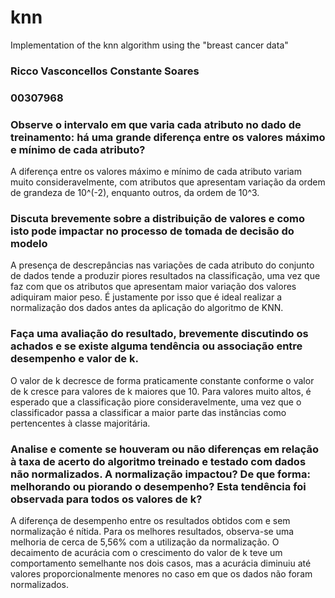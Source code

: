 # knn
Implementation of the knn algorithm using the "breast cancer data"

### Ricco Vasconcellos Constante Soares
### 00307968

### Observe o intervalo em que varia cada atributo no dado de treinamento: há uma grande diferença entre os valores máximo e mínimo de cada atributo?

A diferença entre os valores máximo e mínimo de cada atributo variam muito consideravelmente, com atributos que apresentam variação da ordem de grandeza de 10^(-2), enquanto outros, da ordem de 10^3.

### Discuta brevemente sobre a distribuição de valores e como isto pode impactar no processo de tomada de decisão do modelo

A presença de descrepâncias nas variações de cada atributo do conjunto de dados tende a produzir piores resultados na classificação, uma vez que faz com que os atributos que apresentam maior variação dos valores adiquiram maior peso. É justamente por isso que é ideal realizar a normalização dos dados antes da aplicação do algoritmo de KNN.

### Faça uma avaliação do resultado, brevemente discutindo os achados e se existe alguma tendência ou associação entre desempenho e valor de k.

O valor de k decresce de forma praticamente constante conforme o valor de k cresce para valores de k maiores que 10. Para valores muito altos, é esperado que a classificação piore consideravelmente, uma vez que o classificador passa a classificar a maior parte das instâncias como pertencentes à classe majoritária.

### Analise e comente se houveram ou não diferenças em relação à taxa de acerto do algoritmo treinado e testado com dados não normalizados. A normalização impactou? De que forma: melhorando ou piorando o desempenho? Esta tendência foi observada para todos os valores de k?

A diferença de desempenho entre os resultados obtidos com e sem normalização é nítida. Para os melhores resultados, observa-se uma melhoria de cerca de 5,56% com a utilização da normalização. O decaimento de acurácia com o crescimento do valor de k teve um comportamento semelhante nos dois casos, mas a acurácia diminuiu até valores proporcionalmente menores no caso em que os dados não foram normalizados.

